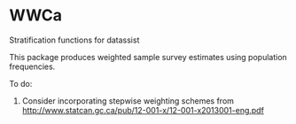 # WWCa
Stratification functions for datassist

This package produces weighted sample survey estimates using population frequencies.

To do:
1. Consider incorporating stepwise weighting schemes from http://www.statcan.gc.ca/pub/12-001-x/12-001-x2013001-eng.pdf
